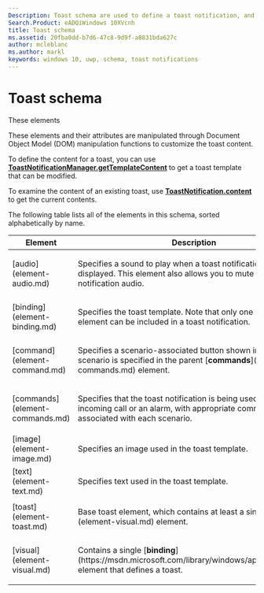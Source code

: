 ```yaml
---
Description: Toast schema are used to define a toast notification, and specify the template, images, audio, and text that compose the toast content, branding specifics, and language information.
Search.Product: eADQiWindows 10XVcnh
title: Toast schema
ms.assetid: 20fba0dd-b7d6-47c8-9d9f-a8831bda627c
author: mcleblanc
ms.author: markl
keywords: windows 10, uwp, schema, toast notifications
---
```


# Toast schema


These elements 

These elements and their attributes are manipulated through Document Object Model (DOM) manipulation functions to customize the toast content.

To define the content for a toast, you can use [**ToastNotificationManager.getTemplateContent**](https://msdn.microsoft.com/library/windows/apps/br208646) to get a toast template that can be modified.

To examine the content of an existing toast, use [**ToastNotification.content**](https://msdn.microsoft.com/library/windows/apps/br208648) to get the current contents.

The following table lists all of the elements in this schema, sorted alphabetically by name.

<table>
<colgroup>
<col width="50%" />
<col width="50%" />
</colgroup>
<thead>
<tr class="header">
<th>Element</th>
<th>Description</th>
</tr>
</thead>
<tbody>
<tr class="odd">
<td>[audio](element-audio.md)</td>
<td><p>Specifies a sound to play when a toast notification is displayed. This element also allows you to mute any toast notification audio.</p></td>
</tr>
<tr class="even">
<td>[binding](element-binding.md)</td>
<td><p>Specifies the toast template. Note that only one binding element can be included in a toast notification.</p></td>
</tr>
<tr class="odd">
<td>[command](element-command.md)</td>
<td><p>Specifies a scenario-associated button shown in a toast. The scenario is specified in the parent [<strong>commands</strong>](element-commands.md) element.</p></td>
</tr>
<tr class="even">
<td>[commands](element-commands.md)</td>
<td><p>Specifies that the toast notification is being used to indicate an incoming call or an alarm, with appropriate commands associated with each scenario.</p></td>
</tr>
<tr class="odd">
<td>[image](element-image.md)</td>
<td><p>Specifies an image used in the toast template.</p></td>
</tr>
<tr class="even">
<td>[text](element-text.md)</td>
<td><p>Specifies text used in the toast template.</p></td>
</tr>
<tr class="odd">
<td>[toast](element-toast.md)</td>
<td><p>Base toast element, which contains at least a single [<strong>visual</strong>](element-visual.md) element.</p></td>
</tr>
<tr class="even">
<td>[visual](element-visual.md)</td>
<td><p>Contains a single [<strong>binding</strong>](https://msdn.microsoft.com/library/windows/apps/br212854) element that defines a toast.</p></td>
</tr>
</tbody>
</table>

 

 

 



